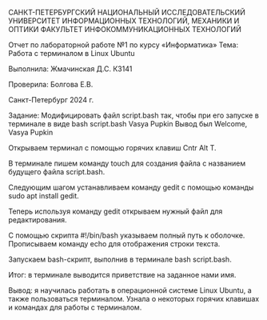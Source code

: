 САНКТ-ПЕТЕРБУРГСКИЙ НАЦИОНАЛЬНЫЙ ИССЛЕДОВАТЕЛЬСКИЙ УНИВЕРСИТЕТ
ИНФОРМАЦИОННЫХ ТЕХНОЛОГИЙ, МЕХАНИКИ И ОПТИКИ
ФАКУЛЬТЕТ ИНФОКОММУНИКАЦИОННЫХ ТЕХНОЛОГИЙ

Отчет по лабораторной работе №1
по курсу «Информатика»
Тема: Работа с терминалом в Linux Ubuntu

Выполнила:
Жмачинская Д.С.
К3141 

Проверила:
Болгова Е.В.

Санкт-Петербург
2024 г.

 

Задание: Модифицировать файл script.bash так, чтобы при его запуске в терминале в виде bash script.bash Vasya Pupkin Вывод был Welcome, Vasya Pupkin 


Открываем терминал с помощью горячих клавиш Cntr Alt T.

В терминале пишем команду touch для создания файла с названием будущего файла script.bash.

Следующим шагом устанавливаем команду gedit с помощью команды sudo apt install gedit.

Теперь используя команду gedit открываем нужный файл для редактирования.

С помощью скрипта #!/bin/bash указываем полный путь к оболочке. Прописываем команду echo для отображения строки текста.

Запускаем bash-скрипт, выполнив в терминале bash script.bash.

Итог: в терминале выводится приветствие на заданное нами имя.

Вывод: я научилась работать в операционной системе Linux Ubuntu, а также пользоваться терминалом.  Узнала о некоторых горячих клавишах  и командах для работы с терминалом.



